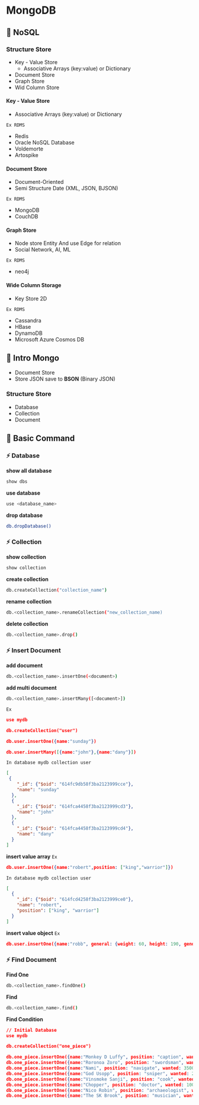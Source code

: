 # MongoDB

## 🚀 NoSQL

### Structure Store

- Key - Value Store
  - Associative Arrays (key:value) or Dictionary
- Document Store
- Graph Store
- Wid Column Store

#### Key - Value Store

- Associative Arrays (key:value) or Dictionary

`Ex RDMS`

- Redis
- Oracle NoSQL Database
- Voldemorte
- Artospike

#### Document Store

- Document-Oriented
- Semi Structure Date (XML, JSON, BJSON)

`Ex RDMS`

- MongoDB
- CouchDB

#### Graph Store

- Node store Entity And use Edge for relation
- Social Network, AI, ML

`Ex RDMS`

- neo4j

#### Wide Column Storage

- Key Store 2D

`Ex RDMS`

- Cassandra
- HBase
- DynamoDB
- Microsoft Azure Cosmos DB

## 🚀 Intro Mongo

- Document Store
- Store JSON save to **BSON** (Binary JSON)

### Structure Store

- Database
- Collection
- Document

## 🚀 Basic Command

### ⚡️ Database

**show all database**

```sh
show dbs
```

**use database**

```sh
use <database_name>
```

**drop database**

```sh
db.dropDatabase()
```

### ⚡️ Collection

**show collection**

```sh
show collection
```

**create collection**

```sh
db.createCollection("collection_name")
```

**rename collection**

```sh
db.<collection_name>.renameCollection("new_collection_name)
```

**delete collection**

```sh
db.<collection_name>.drop()
```

### ⚡️ Insert Document

**add document**

```sh
db.<collection_name>.insertOne(<document>)
```

**add multi document**

```sh
db.<collection_name>.insertMany([<document>])
```

`Ex`

```json
use mydb

db.createCollection("user")

db.user.insertOne({name:"sunday"})

db.user.insertMany([{name:"john"},{name:"dany"}])
```

`In database mydb collection user`

```JSON
[
 {
    "_id": {"$oid": "614fc9db58f3ba2123999cce"},
    "name": "sunday"
  },
  {
    "_id": {"$oid": "614fca4458f3ba2123999cd3"},
    "name": "john"
  },
  {
    "_id": {"$oid": "614fca4458f3ba2123999cd4"},
    "name": "dany"
  }
]
```

**insert value array** `Ex`

```json
db.user.insertOne({name:"robert",position: ["king","warrior"]})
```

`In database mydb collection user`

```JSON
[
  {
    "_id": {"$oid": "614fcd4258f3ba2123999ce0"},
    "name": "robert",
    "position": ["king", "warrior"]
  }
]
```

**insert value object** `Ex`

```json
db.user.insertOne({name:"robb", general: {weight: 60, height: 190, gender: "male"}})
```

### ⚡️ Find Document

**Find One**

```sh
db.<collection_name>.findOne()

```

**Find**

```sh
db.<collection_name>.find()
```

**Find Condition**

```json
// Initial Database
use mydb

db.createCollection("one_piece")

db.one_piece.insertOne({name:"Monkey D Luffy", position: "caption", wanted: 1500000000 })
db.one_piece.insertOne({name:"Roronoa Zoro", position: "swordsman", wanted: 320000000 })
db.one_piece.insertOne({name:"Nami", position: "navigate", wanted: 35000000 })
db.one_piece.insertOne({name:"God Usopp", position: "sniper", wanted: 200000000 })
db.one_piece.insertOne({name:"Vinsmoke Sanji", position: "cook", wanted: 330000000 })
db.one_piece.insertOne({name:"Chopper", position: "doctor", wanted: 100 })
db.one_piece.insertOne({name:"Nico Robin", position: "archaeologist", wanted: 130000000 })
db.one_piece.insertOne({name:"The SK Brook", position: "musician", wanted: 83000000 })
```

```json

```
